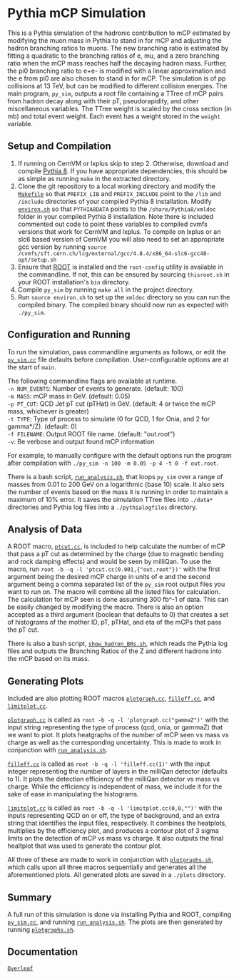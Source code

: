 Pythia mCP Simulation
=====================
This is a Pythia simulation of the hadronic contribution to mCP estimated by modifying the muon mass in Pythia to stand in for mCP and adjusting the hadron branching ratios to muons. The new branching ratio is estimated by fitting a quadratic to the branching ratios of e, mu, and a zero branching ratio when the mCP mass reaches half the decaying hadron mass. Further, the pi0 branching ratio to e+e- is modified with a linear approximation and the e from pi0 are also chosen to stand in for mCP. The simulation is of pp collisions at 13 TeV, but can be modified to different collision energies. The main program, `py_sim`, outputs a root file containing a TTree of mCP pairs from hadron decay along with their pT, pseudorapidity, and other miscellaneous variables. The TTree weight is scaled by the cross section (in mb) and total event weight. Each event has a weight stored in the `weight` variable.

Setup and Compilation
---------------------
1. If running on CernVM or lxplus skip to step 2. Otherwise, download and compile [Pythia 8](http://home.thep.lu.se/~torbjorn/Pythia.html). If you have appropriate dependencies, this should be as simple as running `make` in the extracted directory.
2. Clone the git repository to a local working directory and modify the [`Makefile`](../master/Makefile) so that `PREFIX_LIB` and `PREFIX_INCLUDE` point to the `/lib` and `/include` directories of your compiled Pythia 8 installation. Modify [`environ.sh`](../master/environ.sh) so that `PYTHIA8DATA` points to the `/share/Pythia8/xmldoc` folder in your compiled Pythia 8 installation. Note there is included commented out code to point these variables to compiled cvmfs versions that work for CernVM and lxplus. To compile on lxplus or an slc6 based version of CernVM you will also need to set an appropriate gcc version by running `source /cvmfs/sft.cern.ch/lcg/external/gcc/4.8.4/x86_64-slc6-gcc48-opt/setup.sh`
3. Ensure that [ROOT](https://root.cern.ch) is installed and the `root-config` utility is available in the commandline. If not, this can be ensured by sourcing `thisroot.sh` in your ROOT installation's `bin` directory.
4. Compile `py_sim` by running `make all` in the project directory.
5. Run `source environ.sh` to set up the `xmldoc` directory so you can run the compiled binary. The compiled binary should now run as expected with `./py_sim`.

Configuration and Running
-------------------------
To run the simulation, pass commandline arguments as follows, or edit the [`py_sim.cc`](../master/py_sim.cc) file defaults before compilation. User-configurable options are at the start of `main`.

The following commandline flags are available at runtime.  
`-n NUM_EVENTS`: Number of events to generate. (default: 100)  
`-m MASS`: mCP mass in GeV. (default: 0.05)  
`-p PT_CUT`: QCD Jet pT cut (pTHat) in GeV. (default: 4 or twice the mCP mass, whichever is greater)  
`-t TYPE`: Type of process to simulate (0 for QCD, 1 for Onia, and 2 for gamma*/Z). (default: 0)  
`-f FILENAME`: Output ROOT file name. (default: "out.root")  
`-v`: Be verbose and output found mCP information

For example, to manually configure with the default options run the program after compilation with `./py_sim -n 100 -m 0.05 -p 4 -t 0 -f out.root`.

There is a bash script, [`run_analysis.sh`](../master/run_analysis.sh), that loops `py_sim` over a range of masses from 0.01 to 200 GeV on a logarithmic (base 10) scale. It also sets the number of events based on the mass it is running in order to maintain a maximum of 10% error. It saves the simulation TTree files into `./data*` directories and Pythia log files into a `./pythialogfiles` directory.

Analysis of Data
----------------
A ROOT macro, [`ptcut.cc`](../master/ptcut.cc), is included to help calculate the number of mCP that pass a pT cut as determined by the charge (due to magnetic bending and rock damping effects) and would be seen by milliQan. To use the macro, run `root -b -q -l 'ptcut.cc(0.001,{"out.root"})'` with the first argument being the desired mCP charge in units of e and the second argument being a comma separated list of the `py_sim` root output files you want to run on. The macro will combine all the listed files for calculation. The calculation for mCP seen is done assuming 300 fb^-1 of data. This can be easily changed by modifying the macro. There is also an option accepted as a third argument (boolean that defaults to 0) that creates a set of histograms of the mother ID, pT, pTHat, and eta of the mCPs that pass the pT cut.

There is also a bash script, [`show_hadron_BRs.sh`](../master/show_hadron_BRs.sh), which reads the Pythia log files and outputs the Branching Ratios of the Z and different hadrons into the mCP based on its mass.

Generating Plots
----------------
Included are also plotting ROOT macros [`plotgraph.cc`](../master/plotgraph.cc), [`filleff.cc`](../master/filleff.cc), and [`limitplot.cc`](../master/limitplot.cc).

[`plotgraph.cc`](../master/plotgraph.cc) is called as `root -b -q -l 'plotgraph.cc("gammaZ")'` with the input string representing the type of process (qcd, onia, or gammaZ) that we want to plot. It plots heatgraphs of the number of mCP seen vs mass vs charge as well as the corresponding uncertainty. This is made
to work in conjunction with [`run_analysis.sh`](../master/run_analysis.sh).

[`filleff.cc`](../master/filleff.cc) is called as `root -b -q -l 'filleff.cc(1)'` with the input integer representing the number of layers in the milliQan detector (defaults to 1). It plots the detection efficiency of the milliQan detector vs mass vs charge. While the efficiency is independent of mass, we include it for the sake of ease in manipulating the histograms.

[`limitplot.cc`](../master/limitplot.cc) is called as `root -b -q -l 'limitplot.cc(0,0,"")'` with the inputs representing QCD on or off, the type of background, and an extra string that identifies the input files, respectively. It combines the heatplots, multiplies by the efficiency plot, and produces a contour plot of 3 sigma limits on the detection of mCP vs mass vs charge. It also outputs the final healtplot that was used to generate the contour plot.

All three of these are made to work in conjunction with [`plotgraphs.sh`](../master/run_analysis.sh), which calls upon all three macros sequentially and generates all the aforementioned plots. All generated plots are saved in a `./plots` directory.

Summary
-------
A full run of this simulation is done via installing Pythia and ROOT, compiling [`py_sim.cc`](../master/py_sim.cc), and running [`run_analysis.sh`](../master/run_analysis.sh). The plots are then generated by running [`plotgraphs.sh`](../master/run_analysis.sh).

Documentation
-------------
[`Overleaf`](https://www.overleaf.com/read/mwxgnfbhmjyb)
